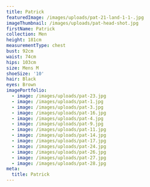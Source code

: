 ```yaml
---
title: Patrick
featuredImage: /images/uploads/pat-21-land-1-1-.jpg
imageThumbnail: /images/uploads/pat-head-shot.jpg
firstName: Patrick
collection: Men
height: 181cm
measurementType: chest
bust: 92cm
waist: 74cm
hips: 103cm
size: Mens M
shoeSize: '10'
hair: Black
eyes: Brown
imagePortfolio:
  - image: /images/uploads/pat-23.jpg
  - image: /images/uploads/pat-1.jpg
  - image: /images/uploads/pat-3.jpg
  - image: /images/uploads/pat-16.jpg
  - image: /images/uploads/pat-4.jpg
  - image: /images/uploads/pat-9.jpg
  - image: /images/uploads/pat-11.jpg
  - image: /images/uploads/pat-14.jpg
  - image: /images/uploads/pat-17.jpg
  - image: /images/uploads/pat-24.jpg
  - image: /images/uploads/pat-26.jpg
  - image: /images/uploads/pat-27.jpg
  - image: /images/uploads/pat-28.jpg
meta:
  title: Patrick
---
```


